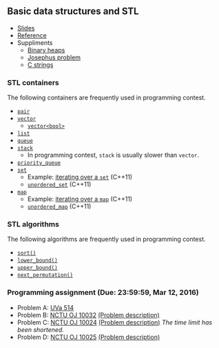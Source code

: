 ## Basic data structures and STL

+   [Slides](lec02.pdf)
+   [Reference](http://www.cplusplus.com/reference/)
+   Suppliments
    +   [Binary heaps](PSPT_lec02_complexity.pdf)
    +   [Josephus problem](PSPT_lec03_joseph.pdf)
    +   [C strings](PSPT_lec06_cstring.pdf)

### STL containers

The following containers are frequently used in programming contest.
+   [`pair`](http://www.cplusplus.com/reference/utility/pair/)
+   [`vector`](http://www.cplusplus.com/reference/vector/vector/)
    +   [`vector<bool>`](http://www.cplusplus.com/reference/vector/vector-bool/)
+   [`list`](http://www.cplusplus.com/reference/list/list/)
+   [`queue`](http://www.cplusplus.com/reference/queue/queue/)
+   [`stack`](http://www.cplusplus.com/reference/stack/stack/)
    +   In programming contest, `stack` is usually slower than `vector`.
+   [`priority_queue`](http://www.cplusplus.com/reference/queue/priority_queue/)
+   [`set`](http://www.cplusplus.com/reference/set/set)
    +   Example: [iterating over a `set`](set-iter.c++11.cpp) (C++11)
    +   [`unordered_set`](http://www.cplusplus.com/reference/unordered_set/unordered_set) (C++11)
+   [`map`](http://www.cplusplus.com/reference/map/map)
    +   Example: [iterating over a `map`](map-iter.c++11.cpp) (C++11)
    +   [`unordered_map`](http://www.cplusplus.com/reference/unordered_map/unordered_map) (C++11)

### STL algorithms

The following algorithms are frequently used in programming contest.
+   [`sort()`](http://www.cplusplus.com/reference/algorithm/sort/)
+   [`lower_bound()`](http://www.cplusplus.com/reference/algorithm/lower_bound/)
+   [`upper_bound()`](http://www.cplusplus.com/reference/algorithm/upper_bound/)
+   [`next_permutation()`](http://www.cplusplus.com/reference/algorithm/next_permutation/)

### Programming assignment (Due: 23:59:59, Mar 12, 2016)

+   Problem A: [UVa 514](https://uva.onlinejudge.org/index.php?option=com_onlinejudge&Itemid=8&page=show_problem&problem=455)
+   Problem B: [NCTU OJ 10032](https://oj.nctu.me/groups/1/problems/10032/) [(Problem description)](week02-B.pdf)
+   Problem C: [NCTU OJ 10024](https://oj.nctu.me/groups/1/problems/10024/) [(Problem description)](week02-C.pdf) *The time limit has been shortened.*
+   Problem D: [NCTU OJ 10025](https://oj.nctu.me/groups/1/problems/10025/) [(Problem description)](week02-D.pdf)